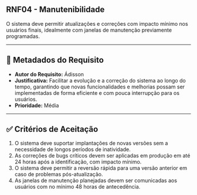 ## RNF04 - Manutenibilidade

O sistema deve permitir atualizações e correções com impacto mínimo nos usuários finais, idealmente com janelas de manutenção previamente programadas.

---

## 📄 Metadados do Requisito

- **Autor do Requisito:** Ádisson
- **Justificativa:** Facilitar a evolução e a correção do sistema ao longo do tempo, garantindo que novas funcionalidades e melhorias possam ser implementadas de forma eficiente e com pouca interrupção para os usuários.
- **Prioridade:** Média

---

## ✅ Critérios de Aceitação

1. O sistema deve suportar implantações de novas versões sem a necessidade de longos períodos de inatividade.
2. As correções de bugs críticos devem ser aplicadas em produção em até 24 horas após a identificação, com impacto mínimo.
3. O sistema deve permitir a reversão rápida para uma versão anterior em caso de problemas pós-atualização.
4. As janelas de manutenção planejadas devem ser comunicadas aos usuários com no mínimo 48 horas de antecedência.
